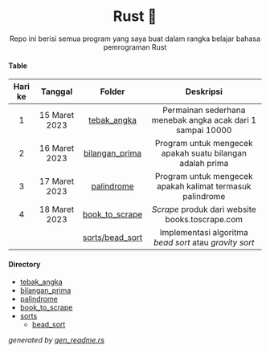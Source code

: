<div align="center">

# Rust 🦀

Repo ini berisi semua program yang saya buat dalam rangka belajar bahasa pemrograman Rust

</div>

#### Table

|Hari ke|Tanggal|Folder|Deskripsi|
|:--:|:--:|:--:|:--:|
|1|15 Maret 2023|[tebak_angka](/tebak_angka)|Permainan sederhana menebak angka acak dari 1 sampai 10000|
|2|16 Maret 2023|[bilangan_prima](/bilangan_prima)|Program untuk mengecek apakah suatu bilangan adalah prima|
|3|17 Maret 2023|[palindrome](/palindrome)|Program untuk mengecek apakah kalimat termasuk palindrome|
|4|18 Maret 2023|[book_to_scrape](/book_to_scrape)|_Scrape_ produk dari website books.toscrape.com|
|||[sorts/bead_sort](/sorts/bead_sort)|Implementasi algoritma _bead sort_ atau _gravity sort_|

#### Directory

+ [tebak_angka](/tebak_angka)
+ [bilangan_prima](/bilangan_prima)
+ [palindrome](/palindrome)
+ [book_to_scrape](/book_to_scrape)
+ [sorts](/sorts)
  + [bead_sort](/sorts/bead_sort)

_generated by [gen_readme.rs](/gen_readme.rs)_
